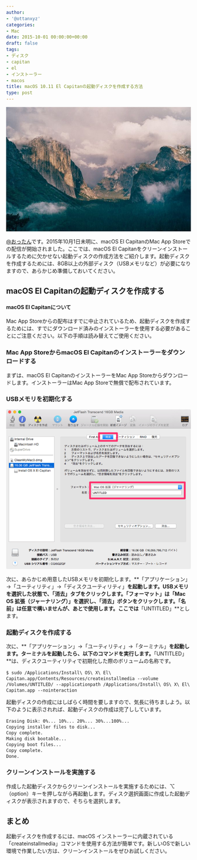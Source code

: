 ```yaml
---
author:
- '@ottanxyz'
categories:
- Mac
date: 2015-10-01 00:00:00+00:00
draft: false
tags:
- ディスク
- capitan
- el
- インストーラー
- macos
title: macOS 10.11 El Capitanの起動ディスクを作成する方法
type: post
---
```


![](151001-560d326d553bd.jpg)






[@おったん](https://twitter.com/ottanxyz)です。2015年10月1日未明に、macOS El CapitanのMac App Storeでの配信が開始されました。ここでは、macOS El Capitanをクリーンインストールするために欠かせない起動ディスクの作成方法をご紹介します。起動ディスクを作成するためには、8GB以上の外部ディスク（USBメモリなど）が必要になりますので、あらかじめ準備しておいてください。





## macOS El Capitanの起動ディスクを作成する








#### macOS El Capitanについて




Mac App Storeからの配布はすでに中止されているため、起動ディスクを作成するためには、すでにダウンロード済みのインストーラーを使用する必要があることにご注意ください。以下の手順は読み替えてご使用ください。








### Mac App StoreからmacOS El Capitanのインストーラーをダウンロードする





まずは、macOS El CapitanのインストーラーをMac App Storeからダウンロードします。インストーラーはMac App Storeで無償で配布されています。





### USBメモリを初期化する





![](151004-561090195c83c.png)






次に、あらかじめ用意したUSBメモリを初期化します。**「アプリケーション」→「ユーティリティ」→「ディスクユーティリティ」**を起動します。USBメモリを選択した状態で、「消去」タブをクリックします。「フォーマット」は「Mac OS 拡張（ジャーナリング）」を選択し、「消去」ボタンをクリックします。「名前」は任意で構いませんが、あとで使用します。ここでは**「UNTITLED」**とします。





### 起動ディスクを作成する





次に、**「アプリケーション」→「ユーティリティ」→「ターミナル」**を起動します。ターミナルを起動したら、以下のコマンドを実行します。**「UNTITLED」**は、ディスクユーティリティで初期化した際のボリュームの名称です。





    $ sudo /Applications/Install\ OS\ X\ El\ Capitan.app/Contents/Resources/createinstallmedia --volume /Volumes/UNTITLED/ --applicationpath /Applications/Install\ OS\ X\ El\ Capitan.app --nointeraction





起動ディスクの作成にはしばらく時間を要しますので、気長に待ちましよう。以下のように表示されれば、起動ディスクの作成は完了ししています。





    Erasing Disk: 0%... 10%... 20%... 30%...100%...
    Copying installer files to disk...
    Copy complete.
    Making disk bootable...
    Copying boot files...
    Copy complete.
    Done.





### クリーンインストールを実施する





作成した起動ディスクからクリーンインストールを実施するためには、⌥（option）キーを押しながら再起動します。ディスク選択画面に作成した起動ディスクが表示されますので、そちらを選択します。





## まとめ





起動ディスクを作成するには、macOS インストーラーに内蔵されている「createinstallmedia」コマンドを使用する方法が簡単です。新しいOSで新しい環境で作業したい方は、クリーンインストールをぜひお試しください。